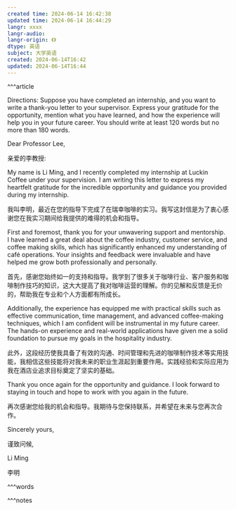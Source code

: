 ```yaml
---
created time: 2024-06-14 16:42:38
updated time: 2024-06-14 16:44:29
langr: xxxx
langr-audio: 
langr-origin: 《》
dtype: 英语
subject: 大学英语
created: 2024-06-14T16:42
updated: 2024-06-14T16:44
---
```


^^^article

Directions: Suppose you have completed an internship, and you want to write a thank-you letter to your supervisor. Express your gratitude for the opportunity, mention what you have learned, and how the experience will help you in your future career. You should write at least 120 words but no more than 180 words.

 
Dear Professor Lee,

亲爱的李教授:

My name is Li Ming, and I recently completed my internship at Luckin Coffee under your supervision. I am writing this letter to express my heartfelt gratitude for the incredible opportunity and guidance you provided during my internship.

我叫李明，最近在您的指导下完成了在瑞幸咖啡的实习。我写这封信是为了衷心感谢您在我实习期间给我提供的难得的机会和指导。

First and foremost, thank you for your unwavering support and mentorship. I have learned a great deal about the coffee industry, customer service, and coffee making skills, which has significantly enhanced my understanding of café operations. Your insights and feedback were invaluable and have helped me grow both professionally and personally.

首先，感谢您始终如一的支持和指导。我学到了很多关于咖啡行业、客户服务和咖啡制作技巧的知识，这大大提高了我对咖啡运营的理解。你的见解和反馈是无价的，帮助我在专业和个人方面都有所成长。

Additionally, the experience has equipped me with practical skills such as effective communication, time management, and advanced coffee-making techniques, which I am confident will be instrumental in my future career. The hands-on experience and real-world applications have given me a solid foundation to pursue my goals in the hospitality industry.

此外，这段经历使我具备了有效的沟通、时间管理和先进的咖啡制作技术等实用技能，我相信这些技能将对我未来的职业生涯起到重要作用。实践经验和实际应用为我在酒店业追求目标奠定了坚实的基础。


Thank you once again for the opportunity and guidance. I look forward to staying in touch and hope to work with you again in the future.  

再次感谢您给我的机会和指导。我期待与您保持联系，并希望在未来与您再次合作。

Sincerely yours,

谨致问候,

Li Ming

李明











^^^words



^^^notes
